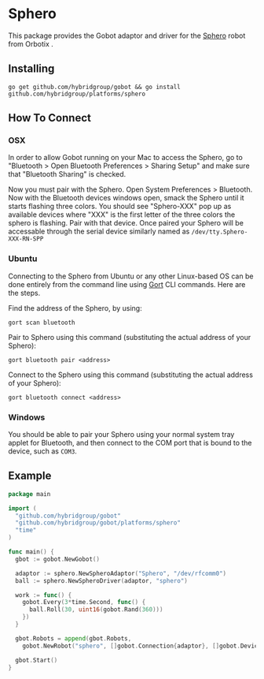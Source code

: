 # Sphero

This package provides the Gobot adaptor and driver for the [Sphero](http://www.gosphero.com/) robot from Orbotix .

## Installing
```
go get github.com/hybridgroup/gobot && go install github.com/hybridgroup/platforms/sphero
```

## How To Connect

### OSX

In order to allow Gobot running on your Mac to access the Sphero, go to "Bluetooth > Open Bluetooth Preferences > Sharing Setup" and make sure that "Bluetooth Sharing" is checked.

Now you must pair with the Sphero. Open System Preferences > Bluetooth. Now with the Bluetooth devices windows open,  smack the Sphero until it starts flashing three colors. You should see "Sphero-XXX" pop up as available devices where "XXX" is the first letter of the three colors the sphero is flashing. Pair with that device. Once paired your Sphero will be accessable through the serial device similarly named as `/dev/tty.Sphero-XXX-RN-SPP`

### Ubuntu

Connecting to the Sphero from Ubuntu or any other Linux-based OS can be done entirely from the command line using [Gort](https://github.com/hybridgroup/gort) CLI commands. Here are the steps.

Find the address of the Sphero, by using:
```
gort scan bluetooth
```

Pair to Sphero using this command (substituting the actual address of your Sphero):
```
gort bluetooth pair <address>
```

Connect to the Sphero using this command (substituting the actual address of your Sphero):
```
gort bluetooth connect <address>
```

### Windows

You should be able to pair your Sphero using your normal system tray applet for Bluetooth, and then connect to the COM port that is bound to the device, such as `COM3`.

## Example

```go
package main

import (
  "github.com/hybridgroup/gobot"
  "github.com/hybridgroup/gobot/platforms/sphero"
  "time"
)

func main() {
  gbot := gobot.NewGobot()

  adaptor := sphero.NewSpheroAdaptor("Sphero", "/dev/rfcomm0")
  ball := sphero.NewSpheroDriver(adaptor, "sphero")

  work := func() {
    gobot.Every(3*time.Second, func() {
      ball.Roll(30, uint16(gobot.Rand(360)))
    })
  }

  gbot.Robots = append(gbot.Robots,
    gobot.NewRobot("sphero", []gobot.Connection{adaptor}, []gobot.Device{ball}, work))

  gbot.Start()
}
```